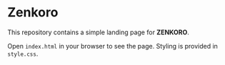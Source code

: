 # Zenkoro

This repository contains a simple landing page for **ZENKORO**.

Open `index.html` in your browser to see the page. Styling is provided in `style.css`.
